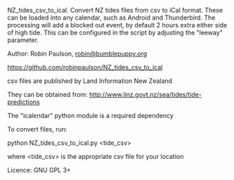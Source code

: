 NZ_tides_csv_to_ical.
Convert NZ tides files from csv to iCal format. These can be loaded into any calendar, such as Android and Thunderbird.
The processing will add a blocked out event, by default 2 hours extra either side of high tide. This can be configured in the script by adjusting the "leeway" parameter.

Author: Robin Paulson, robin@bumblepuppy.org

https://github.com/robinpaulson/NZ_tides_csv_to_ical

csv files are published by Land Information New Zealand

They can be obtained from: http://www.linz.govt.nz/sea/tides/tide-predictions

The "icalendar" python module is a required dependency

To convert files, run:

python NZ_tides_csv_to_ical.py <tide_csv>

where <tide_csv> is the appropriate csv file for your location

Licence: GNU GPL 3+
